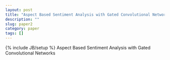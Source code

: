 ```yaml
---
layout: post
title: "Aspect Based Sentiment Analysis with Gated Convolutional Networks"
description: ""
slug: paper2
category: paper
tags: []
---
```

{% include JB/setup %}
Aspect Based Sentiment Analysis with Gated Convolutional Networks